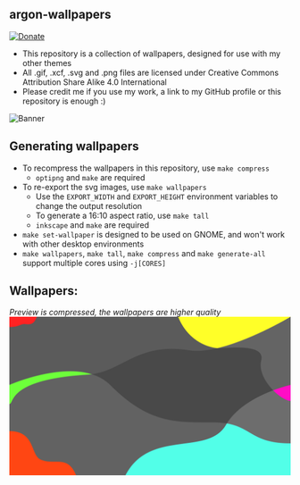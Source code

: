 ## argon-wallpapers
[![Donate](https://img.shields.io/badge/Donate-PayPal-green.svg)](https://paypal.me/stuartahayhurst)
 - This repository is a collection of wallpapers, designed for use with my other themes
 - All .gif, .xcf, .svg and .png files are licensed under Creative Commons Attribution Share Alike 4.0 International
 - Please credit me if you use my work, a link to my GitHub profile or this repository is enough :)

![Banner](docs/Banner.png)

## Generating wallpapers
 - To recompress the wallpapers in this repository, use `make compress`
   - `optipng` and `make` are required
 - To re-export the svg images, use `make wallpapers`
   - Use the `EXPORT_WIDTH` and `EXPORT_HEIGHT` environment variables to change the output resolution
   - To generate a 16:10 aspect ratio, use `make tall`
   - `inkscape` and `make` are required
 - `make set-wallpaper` is designed to be used on GNOME, and won't work with other desktop environments
 - `make wallpapers`, `make tall`, `make compress` and `make generate-all` support multiple cores using `-j[CORES]`

## Wallpapers:
_Preview is compressed, the wallpapers are higher quality_
![Wallpapers](docs/Wallpapers.gif)

